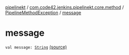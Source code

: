 [pipelinekt](../../index.md) / [com.code42.jenkins.pipelinekt.core.method](../index.md) / [PipelineMethodException](index.md) / [message](./message.md)

# message

`val message: `[`String`](https://kotlinlang.org/api/latest/jvm/stdlib/kotlin/-string/index.html) [(source)](https://github.com/code42/pipelinekt/tree/master/core/src/main/kotlin/com/code42/jenkins/pipelinekt/core/method/PipelineMethodException.kt#L7)